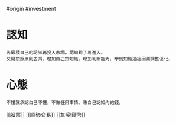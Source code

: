 #origin #investment

# 認知
	先累積自己的認知再投入市場，認知夠了再進入。
	交易按照原則去買，增加自己的知識，增加判斷能力。學到知識通過回測調整優化。

# 心態
	不懂就承認自己不懂，不做任何事情。賺自己認知內的錢。

[[股票]]
[[順勢交易]]
[[加密貨幣]]
